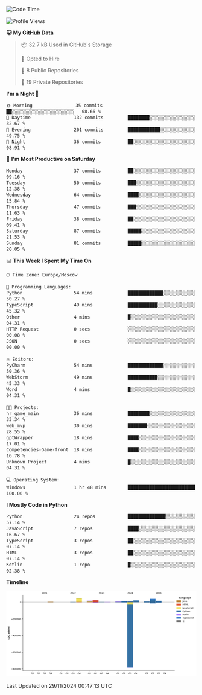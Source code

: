 <!--START_SECTION:waka-->
![Code Time](http://img.shields.io/badge/Code%20Time-552%20hrs%2059%20mins-blue)

![Profile Views](http://img.shields.io/badge/Profile%20Views-6-blue)

**🐱 My GitHub Data** 

> 📦 32.7 kB Used in GitHub's Storage 
 > 
> 💼 Opted to Hire
 > 
> 📜 8 Public Repositories 
 > 
> 🔑 19 Private Repositories 
 > 
**I'm a Night 🦉** 

```text
🌞 Morning                35 commits          ██░░░░░░░░░░░░░░░░░░░░░░░   08.66 % 
🌆 Daytime                132 commits         ████████░░░░░░░░░░░░░░░░░   32.67 % 
🌃 Evening                201 commits         ████████████░░░░░░░░░░░░░   49.75 % 
🌙 Night                  36 commits          ██░░░░░░░░░░░░░░░░░░░░░░░   08.91 % 
```
📅 **I'm Most Productive on Saturday** 

```text
Monday                   37 commits          ██░░░░░░░░░░░░░░░░░░░░░░░   09.16 % 
Tuesday                  50 commits          ███░░░░░░░░░░░░░░░░░░░░░░   12.38 % 
Wednesday                64 commits          ████░░░░░░░░░░░░░░░░░░░░░   15.84 % 
Thursday                 47 commits          ███░░░░░░░░░░░░░░░░░░░░░░   11.63 % 
Friday                   38 commits          ██░░░░░░░░░░░░░░░░░░░░░░░   09.41 % 
Saturday                 87 commits          █████░░░░░░░░░░░░░░░░░░░░   21.53 % 
Sunday                   81 commits          █████░░░░░░░░░░░░░░░░░░░░   20.05 % 
```


📊 **This Week I Spent My Time On** 

```text
🕑︎ Time Zone: Europe/Moscow

💬 Programming Languages: 
Python                   54 mins             █████████████░░░░░░░░░░░░   50.27 % 
TypeScript               49 mins             ███████████░░░░░░░░░░░░░░   45.32 % 
Other                    4 mins              █░░░░░░░░░░░░░░░░░░░░░░░░   04.31 % 
HTTP Request             0 secs              ░░░░░░░░░░░░░░░░░░░░░░░░░   00.08 % 
JSON                     0 secs              ░░░░░░░░░░░░░░░░░░░░░░░░░   00.00 % 

🔥 Editors: 
PyCharm                  54 mins             █████████████░░░░░░░░░░░░   50.36 % 
WebStorm                 49 mins             ███████████░░░░░░░░░░░░░░   45.33 % 
Word                     4 mins              █░░░░░░░░░░░░░░░░░░░░░░░░   04.31 % 

🐱‍💻 Projects: 
hr_game_main             36 mins             ████████░░░░░░░░░░░░░░░░░   33.34 % 
web_mvp                  30 mins             ███████░░░░░░░░░░░░░░░░░░   28.55 % 
gptWrapper               18 mins             ████░░░░░░░░░░░░░░░░░░░░░   17.01 % 
Competencies-Game-front  18 mins             ████░░░░░░░░░░░░░░░░░░░░░   16.78 % 
Unknown Project          4 mins              █░░░░░░░░░░░░░░░░░░░░░░░░   04.31 % 

💻 Operating System: 
Windows                  1 hr 48 mins        █████████████████████████   100.00 % 
```

**I Mostly Code in Python** 

```text
Python                   24 repos            ██████████████░░░░░░░░░░░   57.14 % 
JavaScript               7 repos             ████░░░░░░░░░░░░░░░░░░░░░   16.67 % 
TypeScript               3 repos             ██░░░░░░░░░░░░░░░░░░░░░░░   07.14 % 
HTML                     3 repos             ██░░░░░░░░░░░░░░░░░░░░░░░   07.14 % 
Kotlin                   1 repo              █░░░░░░░░░░░░░░░░░░░░░░░░   02.38 % 
```



**Timeline**

![Lines of Code chart](https://raw.githubusercontent.com/adlemx/adlemx/main/assets/bar_graph.png)


 Last Updated on 29/11/2024 00:47:13 UTC
<!--END_SECTION:waka-->
